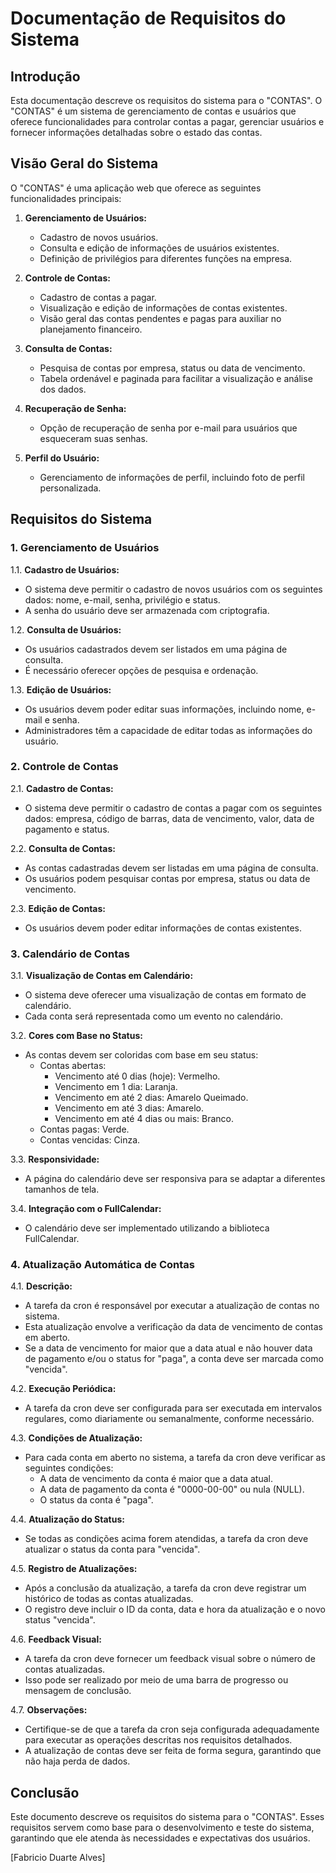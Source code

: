 # Documentação de Requisitos do Sistema

## Introdução

Esta documentação descreve os requisitos do sistema para o "CONTAS". O "CONTAS" é um sistema de gerenciamento de contas e usuários que oferece funcionalidades para controlar contas a pagar, gerenciar usuários e fornecer informações detalhadas sobre o estado das contas.

## Visão Geral do Sistema

O "CONTAS" é uma aplicação web que oferece as seguintes funcionalidades principais:

1. **Gerenciamento de Usuários:**
   - Cadastro de novos usuários.
   - Consulta e edição de informações de usuários existentes.
   - Definição de privilégios para diferentes funções na empresa.

2. **Controle de Contas:**
   - Cadastro de contas a pagar.
   - Visualização e edição de informações de contas existentes.
   - Visão geral das contas pendentes e pagas para auxiliar no planejamento financeiro.

3. **Consulta de Contas:**
   - Pesquisa de contas por empresa, status ou data de vencimento.
   - Tabela ordenável e paginada para facilitar a visualização e análise dos dados.

4. **Recuperação de Senha:**
   - Opção de recuperação de senha por e-mail para usuários que esqueceram suas senhas.

5. **Perfil do Usuário:**
   - Gerenciamento de informações de perfil, incluindo foto de perfil personalizada.

## Requisitos do Sistema

### 1. Gerenciamento de Usuários

1.1. **Cadastro de Usuários:**
   - O sistema deve permitir o cadastro de novos usuários com os seguintes dados: nome, e-mail, senha, privilégio e status.
   - A senha do usuário deve ser armazenada com criptografia.

1.2. **Consulta de Usuários:**
   - Os usuários cadastrados devem ser listados em uma página de consulta.
   - É necessário oferecer opções de pesquisa e ordenação.

1.3. **Edição de Usuários:**
   - Os usuários devem poder editar suas informações, incluindo nome, e-mail e senha.
   - Administradores têm a capacidade de editar todas as informações do usuário.

### 2. Controle de Contas

2.1. **Cadastro de Contas:**
   - O sistema deve permitir o cadastro de contas a pagar com os seguintes dados: empresa, código de barras, data de vencimento, valor, data de pagamento e status.

2.2. **Consulta de Contas:**
   - As contas cadastradas devem ser listadas em uma página de consulta.
   - Os usuários podem pesquisar contas por empresa, status ou data de vencimento.

2.3. **Edição de Contas:**
   - Os usuários devem poder editar informações de contas existentes.

### 3. Calendário de Contas

3.1. **Visualização de Contas em Calendário:**
   - O sistema deve oferecer uma visualização de contas em formato de calendário.
   - Cada conta será representada como um evento no calendário.

3.2. **Cores com Base no Status:**
   - As contas devem ser coloridas com base em seu status:
     - Contas abertas:
       - Vencimento até 0 dias (hoje): Vermelho.
       - Vencimento em 1 dia: Laranja.
       - Vencimento em até 2 dias: Amarelo Queimado.
       - Vencimento em até 3 dias: Amarelo.
       - Vencimento em até 4 dias ou mais: Branco.
     - Contas pagas: Verde.
     - Contas vencidas: Cinza.

3.3. **Responsividade:**
   - A página do calendário deve ser responsiva para se adaptar a diferentes tamanhos de tela.

3.4. **Integração com o FullCalendar:**
   - O calendário deve ser implementado utilizando a biblioteca FullCalendar.

### 4. Atualização Automática de Contas

4.1. **Descrição:**
   - A tarefa da cron é responsável por executar a atualização de contas no sistema.
   - Esta atualização envolve a verificação da data de vencimento de contas em aberto.
   - Se a data de vencimento for maior que a data atual e não houver data de pagamento e/ou o status for "paga", a conta deve ser marcada como "vencida".

4.2. **Execução Periódica:**
   - A tarefa da cron deve ser configurada para ser executada em intervalos regulares, como diariamente ou semanalmente, conforme necessário.

4.3. **Condições de Atualização:**
   - Para cada conta em aberto no sistema, a tarefa da cron deve verificar as seguintes condições:
     - A data de vencimento da conta é maior que a data atual.
     - A data de pagamento da conta é "0000-00-00" ou nula (NULL).
     - O status da conta é "paga".

4.4. **Atualização do Status:**
   - Se todas as condições acima forem atendidas, a tarefa da cron deve atualizar o status da conta para "vencida".

4.5. **Registro de Atualizações:**
   - Após a conclusão da atualização, a tarefa da cron deve registrar um histórico de todas as contas atualizadas.
   - O registro deve incluir o ID da conta, data e hora da atualização e o novo status "vencida".

4.6. **Feedback Visual:**
   - A tarefa da cron deve fornecer um feedback visual sobre o número de contas atualizadas.
   - Isso pode ser realizado por meio de uma barra de progresso ou mensagem de conclusão.

4.7. **Observações:**
   - Certifique-se de que a tarefa da cron seja configurada adequadamente para executar as operações descritas nos requisitos detalhados.
   - A atualização de contas deve ser feita de forma segura, garantindo que não haja perda de dados.


## Conclusão

Este documento descreve os requisitos do sistema para o "CONTAS". Esses requisitos servem como base para o desenvolvimento e teste do sistema, garantindo que ele atenda às necessidades e expectativas dos usuários.

[Fabricio Duarte Alves]
